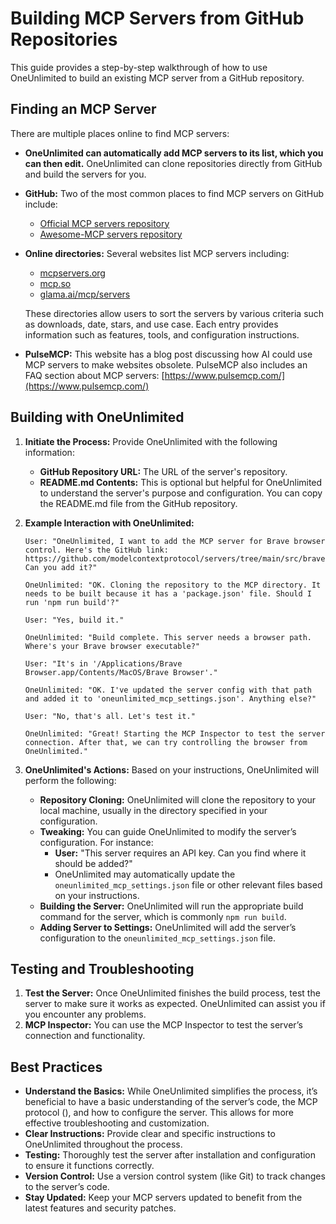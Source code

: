 # Building MCP Servers from GitHub Repositories

This guide provides a step-by-step walkthrough of how to use OneUnlimited to build an existing MCP server from a GitHub repository.

## **Finding an MCP Server**

There are multiple places online to find MCP servers:

-   **OneUnlimited can automatically add MCP servers to its list, which you can then edit.** OneUnlimited can clone repositories directly from GitHub and build the servers for you.
-   **GitHub:** Two of the most common places to find MCP servers on GitHub include:
    -   [Official MCP servers repository](https://github.com/modelcontextprotocol/servers)
    -   [Awesome-MCP servers repository](https://github.com/punkpeye/awesome-mcp-servers)
-   **Online directories:** Several websites list MCP servers including:

    -   [mcpservers.org](https://mcpservers.org/)
    -   [mcp.so](https://mcp.so/)
    -   [glama.ai/mcp/servers](https://glama.ai/mcp/servers)

    These directories allow users to sort the servers by various criteria such as downloads, date, stars, and use case. Each entry provides information such as features, tools, and configuration instructions.

-   **PulseMCP:** This website has a blog post discussing how AI could use MCP servers to make websites obsolete. PulseMCP also includes an FAQ section about MCP servers: [https://www.pulsemcp.com/](https://www.pulsemcp.com/)

## **Building with OneUnlimited**

1.  **Initiate the Process:** Provide OneUnlimited with the following information:
    -   **GitHub Repository URL:** The URL of the server's repository.
    -   **README.md Contents:** This is optional but helpful for OneUnlimited to understand the server's purpose and configuration. You can copy the README.md file from the GitHub repository.
2.  **Example Interaction with OneUnlimited:**

    ```
    User: "OneUnlimited, I want to add the MCP server for Brave browser control. Here's the GitHub link: https://github.com/modelcontextprotocol/servers/tree/main/src/brave Can you add it?"

    OneUnlimited: "OK. Cloning the repository to the MCP directory. It needs to be built because it has a 'package.json' file. Should I run 'npm run build'?"

    User: "Yes, build it."

    OneUnlimited: "Build complete. This server needs a browser path. Where's your Brave browser executable?"

    User: "It's in '/Applications/Brave Browser.app/Contents/MacOS/Brave Browser'."

    OneUnlimited: "OK. I've updated the server config with that path and added it to 'oneunlimited_mcp_settings.json'. Anything else?"

    User: "No, that's all. Let's test it."

    OneUnlimited: "Great! Starting the MCP Inspector to test the server connection. After that, we can try controlling the browser from OneUnlimited."
    ```

3.  **OneUnlimited's Actions:** Based on your instructions, OneUnlimited will perform the following:
    -   **Repository Cloning:** OneUnlimited will clone the repository to your local machine, usually in the directory specified in your configuration.
    -   **Tweaking:** You can guide OneUnlimited to modify the server’s configuration. For instance:
        -   **User:** "This server requires an API key. Can you find where it should be added?"
        -   OneUnlimited may automatically update the `oneunlimited_mcp_settings.json` file or other relevant files based on your instructions.
    -   **Building the Server:** OneUnlimited will run the appropriate build command for the server, which is commonly `npm run build`.
    -   **Adding Server to Settings:** OneUnlimited will add the server’s configuration to the `oneunlimited_mcp_settings.json` file.

## **Testing and Troubleshooting**

1.  **Test the Server:** Once OneUnlimited finishes the build process, test the server to make sure it works as expected. OneUnlimited can assist you if you encounter any problems.
2.  **MCP Inspector:** You can use the MCP Inspector to test the server’s connection and functionality.

## **Best Practices**

-   **Understand the Basics:** While OneUnlimited simplifies the process, it’s beneficial to have a basic understanding of the server’s code, the MCP protocol (), and how to configure the server. This allows for more effective troubleshooting and customization.
-   **Clear Instructions:** Provide clear and specific instructions to OneUnlimited throughout the process.
-   **Testing:** Thoroughly test the server after installation and configuration to ensure it functions correctly.
-   **Version Control:** Use a version control system (like Git) to track changes to the server’s code.
-   **Stay Updated:** Keep your MCP servers updated to benefit from the latest features and security patches.
